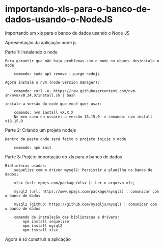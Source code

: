 # importando-xls-para-o-banco-de-dados-usando-o-NodeJS
Importando um xls para o banco de dados usando o Node JS


Apresentação da aplicação node js


Parte 1: Instalando o node

	Para garantir que não haja problemas com o node no ubuntu desinstale o node

		comando: sudo apt remove --purge nodejs

	Agora instale o nvm (node version manager):

		comando: curl -o- https://raw.githubusercontent.com/nvm-sh/nvm/v0.34.0/install.sh | bash
		
	instale a versão do node que você quer usar: 

		comando: nvm install vX.X.X
		No meu caso eu usuarei a versão 18.15.0 -> comando: nvm install v18.15.0


Parte 2: Criando um projeto nodejs

	Dentro da pasta onde será feito o projeto inicie o node
	
		comando: npm init
		

Parte 3: Projeto importação do xls para o banco de dados

	Bibliotecas usadas:
		sequelize com o driver mysql2: Persistir a planilha no banco de dados;	

		xlsx (url: npmjs.com/package/xlsx ): Ler o arquivo xls;
		
		mysql2 (url: https://www.npmjs.com/package/mysql2) : comunicar com o banco de dados

		mysql2 (github: https://github.com/mysqljs/mysql) : comunicar com o banco de dados
		
		comando de instalação das bibliotecas e drivers:
			npm install sequelize
			npm install mysql2
			npm install xlsx
			
Agora é só construir a aplicação


